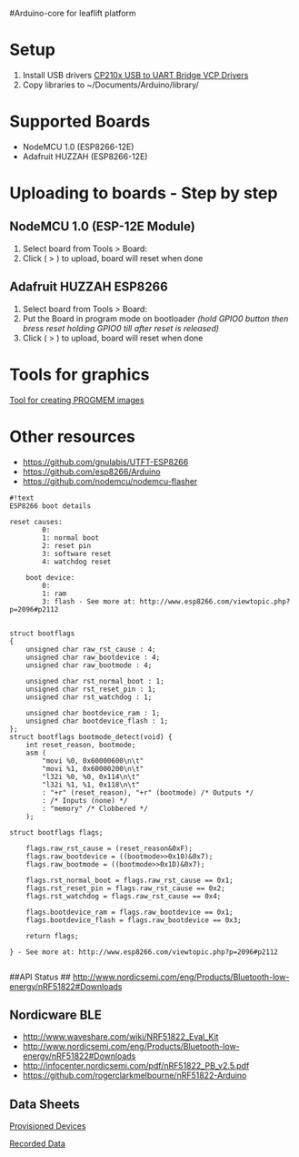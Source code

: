 #Arduino-core for leaflift platform

# Setup #
1. Install USB drivers [CP210x USB to UART Bridge VCP Drivers](https://www.silabs.com/products/mcu/Pages/USBtoUARTBridgeVCPDrivers.aspx)
2. Copy libraries to ~/Documents/Arduino/library/ 


# Supported Boards #
* NodeMCU 1.0 (ESP8266-12E)
* Adafruit HUZZAH (ESP8266-12E)



# Uploading to boards - Step by step  #

## NodeMCU 1.0 (ESP-12E Module) ##
1. Select board from Tools > Board:
2. Click ( > ) to upload, board will reset when done

##  Adafruit HUZZAH ESP8266 ##
1. Select board from Tools > Board:
2. Put the Board in program mode on bootloader 
*(hold GPIO0 button then bress reset holding GPIO0 till after reset is released)*
3. Click ( > ) to upload, board will reset when done


# Tools for graphics #
[Tool for creating PROGMEM images](http://javl.github.io/image2cpp/)

# Other resources #
* https://github.com/gnulabis/UTFT-ESP8266
* https://github.com/esp8266/Arduino
* https://github.com/nodemcu/nodemcu-flasher

```
#!text
ESP8266 boot details

reset causes:
        0:
        1: normal boot
        2: reset pin
        3: software reset
        4: watchdog reset

    boot device:
        0:
        1: ram
        3: flash - See more at: http://www.esp8266.com/viewtopic.php?p=2096#p2112


struct bootflags
{
    unsigned char raw_rst_cause : 4;
    unsigned char raw_bootdevice : 4;
    unsigned char raw_bootmode : 4;

    unsigned char rst_normal_boot : 1;
    unsigned char rst_reset_pin : 1;
    unsigned char rst_watchdog : 1;

    unsigned char bootdevice_ram : 1;
    unsigned char bootdevice_flash : 1;
};
struct bootflags bootmode_detect(void) {
    int reset_reason, bootmode;
    asm (
        "movi %0, 0x60000600\n\t"
        "movi %1, 0x60000200\n\t"
        "l32i %0, %0, 0x114\n\t"
        "l32i %1, %1, 0x118\n\t"
        : "+r" (reset_reason), "+r" (bootmode) /* Outputs */
        : /* Inputs (none) */
        : "memory" /* Clobbered */
    );

struct bootflags flags;

    flags.raw_rst_cause = (reset_reason&0xF);
    flags.raw_bootdevice = ((bootmode>>0x10)&0x7);
    flags.raw_bootmode = ((bootmode>>0x1D)&0x7);

    flags.rst_normal_boot = flags.raw_rst_cause == 0x1;
    flags.rst_reset_pin = flags.raw_rst_cause == 0x2;
    flags.rst_watchdog = flags.raw_rst_cause == 0x4;

    flags.bootdevice_ram = flags.raw_bootdevice == 0x1;
    flags.bootdevice_flash = flags.raw_bootdevice == 0x3;

    return flags;

} - See more at: http://www.esp8266.com/viewtopic.php?p=2096#p2112


```

##API Status ##
http://www.nordicsemi.com/eng/Products/Bluetooth-low-energy/nRF51822#Downloads



## Nordicware BLE ##
* http://www.waveshare.com/wiki/NRF51822_Eval_Kit
* http://www.nordicsemi.com/eng/Products/Bluetooth-low-energy/nRF51822#Downloads
* http://infocenter.nordicsemi.com/pdf/nRF51822_PB_v2.5.pdf
* https://github.com/rogerclarkmelbourne/nRF51822-Arduino

## Data Sheets ##

[Provisioned Devices](https://docs.google.com/spreadsheets/d/1kAXJa40VPameiitzwAIrNPWsr5kDdviN59xv5x8yYJM/edit#gid=0)

[Recorded Data](https://docs.google.com/spreadsheets/d/1Yr3d8pXQllWeyCImAO6XK0u_NgsKmbjGjc9SEn9wM3I/edit#gid=87589501)
